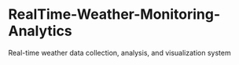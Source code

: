 # RealTime-Weather-Monitoring-Analytics
Real-time weather data collection, analysis, and visualization system
